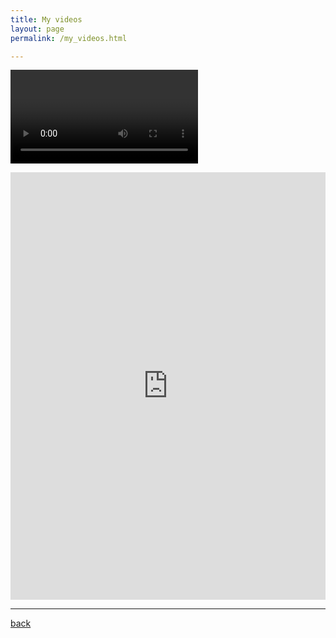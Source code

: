 ```yaml
---
title: My videos
layout: page
permalink: /my_videos.html

---
```


<head>
<script src='//cameratag.com/api/v5/js/cameratag.js' type='text/javascript'></script>
</head>


<input type="hidden" name="MyCamera[video_uuid]" value="[VIDEO_UUID]"/>

<video id='MyPlayer1' data-uuid='[YOUR_VIDEO_UUID]'></video>




<style>.embed-container { position: relative; padding-bottom: 56.25%; height: 400; overflow: hidden; max-width: 100%; } .embed-container iframe, .embed-container object, .embed-container embed { position: absolute; top: 0; left: 0; width: 100%; height: 100%; }</style><div class='embed-container'><iframe src='https://cameratag.com/apps/a-a0a6c3f0-8d20-0132-1161-22000a8c0328/videos/' style='border:0'></iframe></div>

***

[back](G1_A1_pathway2.html)

